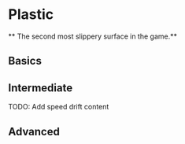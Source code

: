 # Plastic
** The second most slippery surface in the game.**

## Basics
## Intermediate
TODO: Add speed drift content
## Advanced